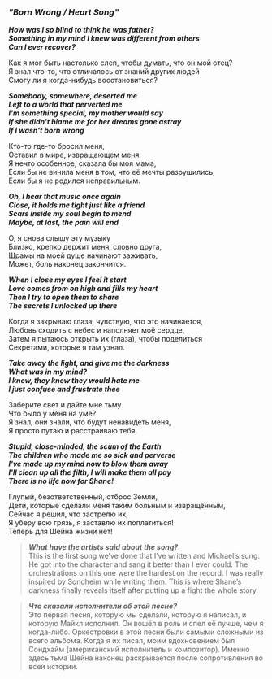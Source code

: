 ### **_"Born Wrong / Heart Song"_**  

**_How was I so blind to think he was father?  
Something in my mind I knew was different from others  
Can I ever recover?_**  

Как я мог быть настолько слеп, чтобы думать, что он мой отец?  
Я знал что-то, что отличалось от знаний других людей  
Cмогу ли я когда-нибудь восстановиться?  

**_Somebody, somewhere, deserted me  
Left to a world that perverted me  
I'm something special, my mother would say  
If she didn't blame me for her dreams gone astray  
If I wasn't born wrong_**  

Кто-то где-то бросил меня,  
Оставил в мире, извращающем меня.  
Я нечто особенное, сказала бы моя мама,  
Если бы не винила меня в том, что её мечты разрушились,  
Если бы я не родился неправильным.  

**_Oh, I hear that music once again  
Close, it holds me tight just like a friend  
Scars inside my soul begin to mend  
Maybe, at last, the pain will end_**  

О, я снова слышу эту музыку  
Близко, крепко держит меня, словно друга,   
Шрамы на моей душе начинают заживать,  
Может, боль наконец закончится.  

**_When I close my eyes I feel it start  
Love comes from on high and fills my heart  
Then I try to open them to share  
The secrets I unlocked up there_**  

Когда я закрываю глаза, чувствую, что это начинается,  
Любовь сходить с небес и наполняет моё сердце,  
Затем я пытаюсь открыть их (глаза), чтобы поделиться  
Секретами, которые я там узнал.  

**_Take away the light, and give me the darkness  
What was in my mind?  
I knew, they knew they would hate me  
I just confuse and frustrate thee_**  

Заберите свет и дайте мне тьму.  
Что было у меня на уме?  
Я знал, они знали, что будут ненавидеть меня,  
Я просто путаю и расстраиваю тебя.  

**_Stupid, close-minded, the scum of the Earth  
The children who made me so sick and perverse  
I've made up my mind now to blow them away  
I'll clean up all the filth, I will make them all pay  
There is no life now for Shane!_**  

Глупый, безответственный, отброс Земли,  
Дети, которые сделали меня таким больным и извращённым,  
Сейчас я решил, что заcтрелю их,  
Я уберу всю грязь, я заставлю их поплатиться!  
Теперь для Шейна жизни нет!  


> **_What have the artists said about the song?_**  
This is the first song we’ve done that I’ve written and Michael’s sung. He got into the character and sang it better than I ever could. The orchestrations on this one were the hardest on the record. I was really inspired by Sondheim while writing them. This is where Shane’s darkness finally reveals itself after putting up a fight the whole story.

> **_Что сказали исполнители об этой песне?_**  
Это первая песня, которую мы сделали, которую я написал, и которую Майкл исполнил. Он вошёл в роль и спел её лучше, чем я когда-либо. Оркестровки в этой песни были самыми сложными из всего альбома. Когда я их писал, моим вдохновением был Сондхайм (американский исполнитель и композитор). Именно здесь тьма Шейна наконец раскрывается после сопротивления во всей истории.

